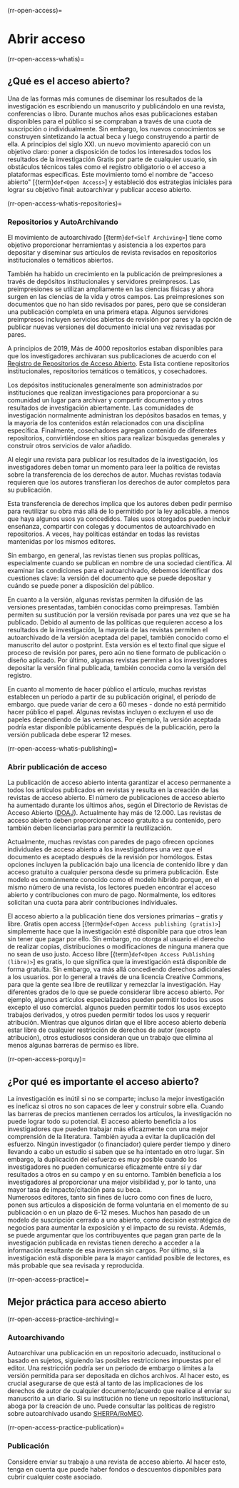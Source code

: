 (rr-open-access)=
# Abrir acceso

(rr-open-access-whatis)=
## ¿Qué es el acceso abierto?

Una de las formas más comunes de diseminar los resultados de la investigación es escribiendo un manuscrito y publicándolo en una revista, conferencias o libro. Durante muchos años esas publicaciones estaban disponibles para el público si se compraban a través de una cuota de suscripción o individualmente. Sin embargo, los nuevos conocimientos se construyen sintetizando la actual beca y luego construyendo a partir de ella. A principios del siglo XXI. un nuevo movimiento apareció con un objetivo claro: poner a disposición de todos los interesados todos los resultados de la investigación Gratis por parte de cualquier usuario, sin obstáculos técnicos tales como el registro obligatorio o el acceso a plataformas específicas. Este movimiento tomó el nombre de "acceso abierto" [{term}`def<Open Access>`] y estableció dos estrategias iniciales para lograr su objetivo final: autoarchivar y publicar acceso abierto.

(rr-open-access-whatis-repositories)=
### Repositorios y AutoArchivando

El movimiento de autoarchivado [{term}`def<Self Archiving>`] tiene como objetivo proporcionar herramientas y asistencia a los expertos para depositar y diseminar sus artículos de revista revisados en repositorios institucionales o temáticos abiertos.

También ha habido un crecimiento en la publicación de preimpresiones a través de depósitos institucionales y servidores preimpresos. Las preimpresiones se utilizan ampliamente en las ciencias físicas y ahora surgen en las ciencias de la vida y otros campos. Las preimpresiones son documentos que no han sido revisados por pares, pero que se consideran una publicación completa en una primera etapa. Algunos servidores preimpresos incluyen servicios abiertos de revisión por pares y la opción de publicar nuevas versiones del documento inicial una vez revisadas por pares.

A principios de 2019, Más de 4000 repositorios estaban disponibles para que los investigadores archivaran sus publicaciones de acuerdo con el [Registro de Repositorios de Acceso Abierto](http://roar.eprints.org/). Esta lista contiene repositorios institucionales, repositorios temáticos o temáticos, y cosechadores.


Los depósitos institucionales generalmente son administrados por instituciones que realizan investigaciones para proporcionar a su comunidad un lugar para archivar y compartir documentos y otros resultados de investigación abiertamente. Las comunidades de investigación normalmente administran los depósitos basados en temas, y la mayoría de los contenidos están relacionados con una disciplina específica. Finalmente, cosechadores agregan contenido de diferentes repositorios, convirtiéndose en sitios para realizar búsquedas generales y construir otros servicios de valor añadido.

Al elegir una revista para publicar los resultados de la investigación, los investigadores deben tomar un momento para leer la política de revistas sobre la transferencia de los derechos de autor. Muchas revistas todavía requieren que los autores transfieran los derechos de autor completos para su publicación.

Esta transferencia de derechos implica que los autores deben pedir permiso para reutilizar su obra más allá de lo permitido por la ley aplicable. a menos que haya algunos usos ya concedidos. Tales usos otorgados pueden incluir enseñanza, compartir con colegas y documentos de autoarchivado en repositorios. A veces, hay políticas estándar en todas las revistas mantenidas por los mismos editores.

Sin embargo, en general, las revistas tienen sus propias políticas, especialmente cuando se publican en nombre de una sociedad científica. Al examinar las condiciones para el autoarchivado, debemos identificar dos cuestiones clave: la versión del documento que se puede depositar y cuándo se puede poner a disposición del público.

En cuanto a la versión, algunas revistas permiten la difusión de las versiones presentadas, también conocidas como preimpresas. También permiten su sustitución por la versión revisada por pares una vez que se ha publicado. Debido al aumento de las políticas que requieren acceso a los resultados de la investigación, la mayoría de las revistas permiten el autoarchivado de la versión aceptada del papel, también conocido como el manuscrito del autor o postprint. Esta versión es el texto final que sigue el proceso de revisión por pares, pero aún no tiene formato de publicación o diseño aplicado. Por último, algunas revistas permiten a los investigadores depositar la versión final publicada, también conocida como la versión del registro.

En cuanto al momento de hacer público el artículo, muchas revistas establecen un período a partir de su publicación original, el período de embargo. que puede variar de cero a 60 meses - donde no está permitido hacer público el papel. Algunas revistas incluyen o excluyen el uso de papeles dependiendo de las versiones. Por ejemplo, la versión aceptada podría estar disponible públicamente después de la publicación, pero la versión publicada debe esperar 12 meses.

(rr-open-access-whatis-publishing)=
### Abrir publicación de acceso

La publicación de acceso abierto intenta garantizar el acceso permanente a todos los artículos publicados en revistas y resulta en la creación de las revistas de acceso abierto. El número de publicaciones de acceso abierto ha aumentado durante los últimos años, según el Directorio de Revistas de Acceso Abierto \([DOAJ](http://www.doaj.org)\). Actualmente hay más de 12.000. Las revistas de acceso abierto deben proporcionar acceso gratuito a su contenido, pero también deben licenciarlas para permitir la reutilización.

Actualmente, muchas revistas con paredes de pago ofrecen opciones individuales de acceso abierto a los investigadores una vez que el documento es aceptado después de la revisión por homólogos. Estas opciones incluyen la publicación bajo una licencia de contenido libre y dan acceso gratuito a cualquier persona desde su primera publicación. Este modelo es comúnmente conocido como el modelo híbrido porque, en el mismo número de una revista, los lectores pueden encontrar el acceso abierto y contribuciones con muro de pago. Normalmente, los editores solicitan una cuota para abrir contribuciones individuales.

El acceso abierto a la publicación tiene dos versiones primarias – gratis y libre. Gratis open access [{term}`def<Open Access publishing (gratis)>`] simplemente hace que la investigación esté disponible para que otros lean sin tener que pagar por ello. Sin embargo, no otorga al usuario el derecho de realizar copias, distribuciones o modificaciones de ninguna manera que no sean de uso justo. Acceso libre [{term}`def<Open Access Publishing (libre)>`] es gratis, lo que significa que la investigación está disponible de forma gratuita. Sin embargo, va más allá concediendo derechos adicionales a los usuarios. por lo general a través de una licencia Creative Commons, para que la gente sea libre de reutilizar y remezclar la investigación. Hay diferentes grados de lo que se puede considerar libre acceso abierto. Por ejemplo, algunos artículos especializados pueden permitir todos los usos excepto el uso comercial. algunos pueden permitir todos los usos excepto trabajos derivados, y otros pueden permitir todos los usos y requerir atribución. Mientras que algunos dirían que el libre acceso abierto debería estar libre de cualquier restricción de derechos de autor (excepto atribución), otros estudiosos consideran que un trabajo que elimina al menos algunas barreras de permiso es libre.

(rr-open-access-porquy)=
## ¿Por qué es importante el acceso abierto?

La investigación es inútil si no se comparte; incluso la mejor investigación es ineficaz si otros no son capaces de leer y construir sobre ella. Cuando las barreras de precios mantienen cerrados los artículos, la investigación no puede lograr todo su potencial. El acceso abierto beneficia a los investigadores que pueden trabajar más eficazmente con una mejor comprensión de la literatura. También ayuda a evitar la duplicación del esfuerzo. Ningún investigador (o financiador) quiere perder tiempo y dinero llevando a cabo un estudio si saben que se ha intentado en otro lugar. Sin embargo, la duplicación del esfuerzo es muy posible cuando los investigadores no pueden comunicarse eficazmente entre sí y dar resultados a otros en su campo y en su entorno. También beneficia a los investigadores al proporcionar una mejor visibilidad y, por lo tanto, una mayor tasa de impacto/citación para su beca.  
Numerosos editores, tanto sin fines de lucro como con fines de lucro, ponen sus artículos a disposición de forma voluntaria en el momento de su publicación o en un plazo de 6-12 meses. Muchos han pasado de un modelo de suscripción cerrado a uno abierto, como decisión estratégica de negocios para aumentar la exposición y el impacto de su revista. Además, se puede argumentar que los contribuyentes que pagan gran parte de la investigación publicada en revistas tienen derecho a acceder a la información resultante de esa inversión sin cargos. Por último, si la investigación está disponible para la mayor cantidad posible de lectores, es más probable que sea revisada y reproducida.

(rr-open-access-practice)=
## Mejor práctica para acceso abierto

(rr-open-access-practice-archiving)=
### Autoarchivando


Autoarchivar una publicación en un repositorio adecuado, institucional o basado en sujetos, siguiendo las posibles restricciones impuestas por el editor. Una restricción podría ser un período de embargo o límites a la versión permitida para ser depositada en dichos archivos. Al hacer esto, es crucial asegurarse de que está al tanto de las implicaciones de los derechos de autor de cualquier documento/acuerdo que realice al enviar su manuscrito a un diario. Si su institución no tiene un repositorio institucional, aboga por la creación de uno. Puede consultar las políticas de registro sobre autoarchivado usando [SHERPA/RoMEO](http://www.sherpa.ac.uk/romeo/index.php).

(rr-open-access-practice-publication)=
### Publicación

Considere enviar su trabajo a una revista de acceso abierto. Al hacer esto, tenga en cuenta que puede haber fondos o descuentos disponibles para cubrir cualquier coste asociado.
